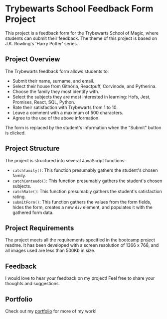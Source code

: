 # Trybewarts School Feedback Form Project

This project is a feedback form for the Trybewarts School of Magic, where students can submit their feedback. The theme of this project is based on J.K. Rowling's 'Harry Potter' series.

## Project Overview

The Trybewarts feedback form allows students to:

- Submit their name, surname, and email.
- Select their house from Gitnória, Reactpuff, Corvinode, and Pytherina.
- Choose the family they most identify with.
- Select the subjects they are most interested in learning: Hofs, Jest, Promises, React, SQL, Python.
- Rate their satisfaction with Trybewarts from 1 to 10.
- Leave a comment with a maximum of 500 characters.
- Agree to the use of the above information.

The form is replaced by the student's information when the "Submit" button is clicked.

## Project Structure

The project is structured into several JavaScript functions:

- `catchfamily()`: This function presumably gathers the student's chosen family.
- `catchConteudo()`: This function presumably gathers the student's chosen subjects.
- `catchRate()`: This function presumably gathers the student's satisfaction rating.
- `submitForm()`: This function gathers the values from the form fields, hides the form, creates a new `div` element, and populates it with the gathered form data.

## Project Requirements

The project meets all the requirements specified in the bootcamp project readme. It has been developed with a screen resolution of 1366 x 768, and all images used are less than 500Kb in size.

## Feedback

I would love to hear your feedback on my project! Feel free to share your thoughts and suggestions.

## Portfolio

Check out my [portfolio](my-folio-weld.vercel.app) for more of my work!